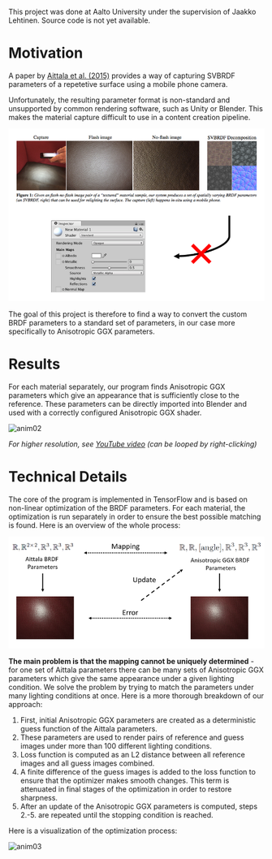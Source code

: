 This project was done at Aalto University under the supervision of Jaakko Lehtinen. Source code is not yet available.

# Motivation

A paper by [Aittala et al. (2015)](https://mediatech.aalto.fi/publications/graphics/TwoShotSVBRDF/) provides a way of capturing SVBRDF parameters of a repetetive surface using a mobile phone camera.

Unfortunately, the resulting parameter format is non-standard and unsupported by common rendering software, such as Unity or Blender. This makes the material capture difficult to use in a content creation pipeline.

![motivation](motivation.png)

The goal of this project is therefore to find a way to convert the custom BRDF parameters to a standard set of parameters, in our case more specifically to Anisotropic GGX parameters.

# Results 

For each material separately, our program finds Anisotropic GGX parameters which give an appearance that is sufficiently close to the reference. These parameters can be directly imported into Blender and used with a correctly configured Anisotropic GGX shader.

![anim02](anim02.gif)

*For higher resolution, see [YouTube video](https://youtu.be/XacVdo_5m6M) (can be looped by right-clicking)*

# Technical Details

The core of the program is implemented in TensorFlow and is based on non-linear optimization of the BRDF parameters. For each material, the optimization is run separately in order to ensure the best possible matching is found. Here is an overview of the whole process:

![schema](schema.png)

**The main problem is that the mapping cannot be uniquely determined** - for one set of Aittala parameters there can be many sets of Anisotropic GGX parameters which give the same appearance under a given lighting condition. We solve the problem by trying to match the parameters under many lighting conditions at once. Here is a more thorough breakdown of our approach:

1. First, initial Anisotropic GGX parameters are created as a deterministic guess function of the Aittala parameters.
2. These parameters are used to render pairs of reference and guess images under more than 100 different lighting conditions. 
3. Loss function is computed as an L2 distance between all reference images and all guess images combined.
4. A finite difference of the guess images is added to the loss function to ensure that the optimizer makes smooth changes. This term is attenuated in final stages of the optimization in order to restore sharpness.
5. After an update of the Anisotropic GGX parameters is computed, steps 2.-5. are repeated until the stopping condition is reached.

Here is a visualization of the optimization process:

![anim03](anim03.gif)